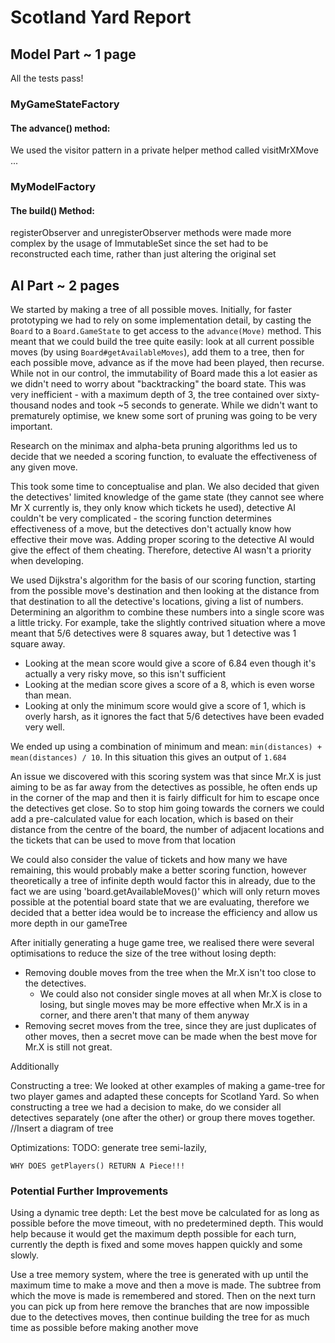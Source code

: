 # Scotland Yard Report

## Model Part ~ 1 page

All the tests pass!

### MyGameStateFactory
#### The advance() method:
We used the visitor pattern in a private helper method called visitMrXMove
...
### MyModelFactory
#### The build() Method:
registerObserver and unregisterObserver methods were made more complex by the usage of ImmutableSet<Observer>
since the set had to be reconstructed each time, rather than just altering the original set


## AI Part ~ 2 pages


We started by making a tree of all possible moves. Initially, for faster prototyping we had to rely on some implementation detail, by casting
the `Board` to a `Board.GameState` to get access to the `advance(Move)` method. This meant that we could build the tree quite easily:
look at all current possible moves (by using `Board#getAvailableMoves`), add them to a tree, then for each possible move, advance as if the move had been played,
then recurse. 
While not in our control, the immutability of Board made this a lot easier as we didn't need to worry about "backtracking" the board state.
This was very inefficient - with a maximum depth of 3, the tree contained over sixty-thousand nodes and took ~5 seconds to generate. 
While we didn't want to prematurely optimise, we knew some sort of pruning was going to be very important.


Research on the minimax and alpha-beta pruning algorithms led us to decide that we needed a scoring function, to evaluate the effectiveness of any given move.

This took some time to conceptualise and plan. We also decided that given the detectives' limited knowledge of the game state (they cannot see where Mr X currently is,
they only know which tickets he used), detective AI couldn't be very complicated - the scoring function determines effectiveness of a move, 
but the detectives don't actually know how effective their move was. Adding proper scoring to the detective AI would give the effect of them cheating. 
Therefore, detective AI wasn't a priority when developing.

We used Dijkstra's algorithm for the basis of our scoring function, starting from the possible move's destination
and then looking at the distance from that destination to all the detective's locations, giving a list of numbers.
Determining an algorithm to combine these numbers into a single score was a little tricky. For example, take the slightly contrived situation where a move meant that 5/6 detectives were 8 squares away, but 1 detective was 1 square away.

* Looking at the mean score would give a score of 6.84 even though it's actually a very risky move, so this isn't sufficient
* Looking at the median score gives a score of a 8, which is even worse than mean.
* Looking at only the minimum score would give a score of 1, which is overly harsh, as it ignores the fact that 5/6 detectives have been evaded very well.

We ended up using a combination of minimum and mean: `min(distances) + mean(distances) / 10`. In this situation this gives an output of `1.684`

An issue we discovered with this scoring system was that since Mr.X is just aiming to be as far away from the detectives as possible,
he often ends up in the corner of the map and then it is fairly difficult for him to escape once the detectives get close.
So to stop him going towards the corners we could add a pre-calculated value for each location,
which is based on their distance from the centre of the board, the number of adjacent locations and the tickets that can be used to move from that location

We could also consider the value of tickets and how many we have remaining, this would probably make a better scoring function,
however theoretically a tree of infinite depth would factor this in already, due to the fact we are using 'board.getAvailableMoves()' which will only return moves possible at the potential board state that we are evaluating,
therefore we decided that a better idea would be to increase the efficiency and allow us more depth in our gameTree

After initially generating a huge game tree, we realised there were several optimisations to reduce the size of the tree without losing depth:
* Removing double moves from the tree when the Mr.X isn't too close to the detectives.
  * We could also not consider single moves at all when Mr.X is close to losing, but single moves may be more effective when Mr.X is in a corner, and there aren't that many of them anyway
* Removing secret moves from the tree, since they are just duplicates of other moves, then a secret move can be made when the best move for Mr.X is still not great.

Additionally

Constructing a tree:
We looked at other examples of making a game-tree for two player games and adapted these concepts for Scotland Yard.
So when constructing a tree we had a decision to make, do we consider all detectives separately (one after the other) or group there moves together.
//Insert a diagram of tree

Optimizations: 
TODO: generate tree semi-lazily, 


    WHY DOES getPlayers() RETURN A Piece!!!

### Potential Further Improvements

Using a dynamic tree depth: 
  Let the best move be calculated for as long as possible before the move timeout, with no predetermined depth.
  This would help because it would get the maximum depth possible for each turn, currently the depth is fixed and some moves happen quickly and some slowly.

Use a tree memory system, where the tree is generated with up until the maximum time to make a move and then a move is made. The subtree from which the move is made is remembered and stored.
Then on the next turn you can pick up from here remove the branches that are now impossible due to the detectives moves, then continue building the tree for as much time as possible before making another move

